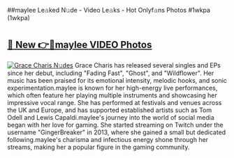 ##maylee Le𝚊ked N𝚞de - Video Le𝚊ks - Hot Onlyf𝚊ns Photos #1wkpa (1wkpa)

# <h2><a href="https://mediaupload.pro?title=maylee&ref=9FEB">🔗 New 👉🔴maylee VIDEO Photos</a></h2>

[![Grace Charis N𝚞des](https://i.imgur.com/rIISA9y.gif)](https://mediaupload.pro?title=maylee&ref=9FEB)
Grace Charis has released several singles and EPs since her debut, including "Fading Fast", "Ghost", and "Wildflower". Her music has been praised for its emotional intensity, melodic hooks, and sonic experimentation.maylee is known for her high-energy live performances, which often feature her playing multiple instruments and showcasing her impressive vocal range. She has performed at festivals and venues across the UK and Europe, and has supported established artists such as Tom Odell and Lewis Capaldi.maylee's journey into the world of social media began with her love for gaming. She started streaming on Twitch under the username "GingerBreaker" in 2013, where she gained a small but dedicated following.maylee's charisma and infectious energy shone through her streams, making her a popular figure in the gaming community.